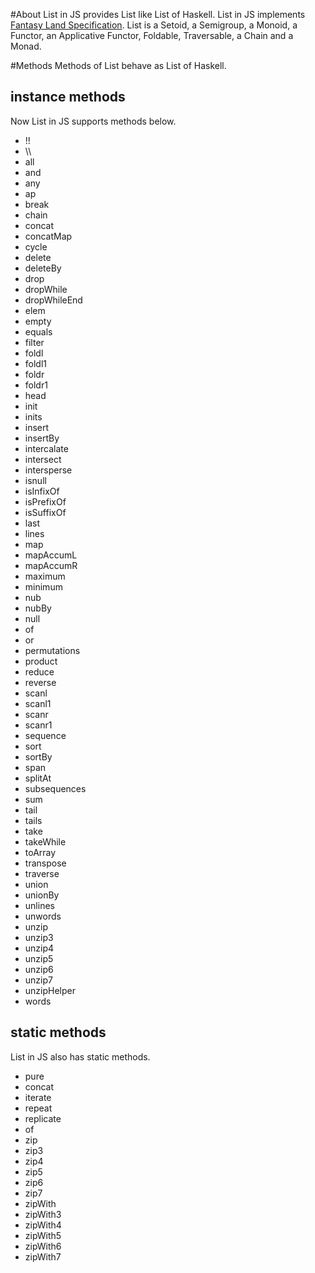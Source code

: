 #About
List in JS provides List like List of Haskell. List in JS implements [Fantasy Land Specification](https://github.com/fantasyland/fantasy-land). List is a Setoid, a Semigroup, a Monoid, a Functor, an Applicative Functor, Foldable, Traversable, a Chain and a Monad.

#Methods
Methods of List behave as List of Haskell.

## instance methods
Now List in JS supports methods below.

* !!
* \\\\
* all
* and
* any
* ap
* break
* chain
* concat
* concatMap
* cycle
* delete
* deleteBy
* drop
* dropWhile
* dropWhileEnd
* elem
* empty
* equals
* filter
* foldl
* foldl1
* foldr
* foldr1
* head
* init
* inits
* insert
* insertBy
* intercalate
* intersect
* intersperse
* isnull
* isInfixOf
* isPrefixOf
* isSuffixOf
* last
* lines
* map
* mapAccumL
* mapAccumR
* maximum
* minimum
* nub
* nubBy
* null
* of
* or
* permutations
* product
* reduce
* reverse
* scanl
* scanl1
* scanr
* scanr1
* sequence
* sort
* sortBy
* span
* splitAt
* subsequences
* sum
* tail
* tails
* take
* takeWhile
* toArray
* transpose
* traverse
* union
* unionBy
* unlines
* unwords
* unzip
* unzip3
* unzip4
* unzip5
* unzip6
* unzip7
* unzipHelper
* words

## static methods
List in JS also has static methods.

* pure
* concat
* iterate
* repeat
* replicate
* of
* zip
* zip3
* zip4
* zip5
* zip6
* zip7
* zipWith
* zipWith3
* zipWith4
* zipWith5
* zipWith6
* zipWith7

